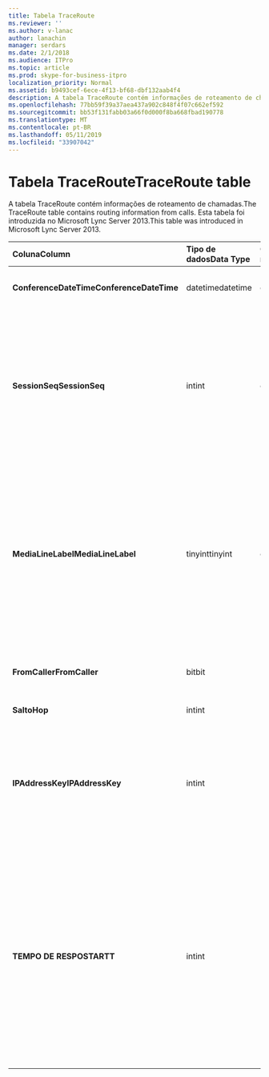 ```yaml
---
title: Tabela TraceRoute
ms.reviewer: ''
ms.author: v-lanac
author: lanachin
manager: serdars
ms.date: 2/1/2018
ms.audience: ITPro
ms.topic: article
ms.prod: skype-for-business-itpro
localization_priority: Normal
ms.assetid: b9493cef-6ece-4f13-bf68-dbf132aab4f4
description: A tabela TraceRoute contém informações de roteamento de chamadas. Esta tabela foi introduzida no Microsoft Lync Server 2013.
ms.openlocfilehash: 77bb59f39a37aea437a902c848f4f07c662ef592
ms.sourcegitcommit: bb53f131fabb03a66f0d000f8ba668fbad190778
ms.translationtype: MT
ms.contentlocale: pt-BR
ms.lasthandoff: 05/11/2019
ms.locfileid: "33907042"
---
```

# <a name="traceroute-table"></a><span data-ttu-id="000a0-104">Tabela TraceRoute</span><span class="sxs-lookup"><span data-stu-id="000a0-104">TraceRoute table</span></span>
 
<span data-ttu-id="000a0-105">A tabela TraceRoute contém informações de roteamento de chamadas.</span><span class="sxs-lookup"><span data-stu-id="000a0-105">The TraceRoute table contains routing information from calls.</span></span> <span data-ttu-id="000a0-106">Esta tabela foi introduzida no Microsoft Lync Server 2013.</span><span class="sxs-lookup"><span data-stu-id="000a0-106">This table was introduced in Microsoft Lync Server 2013.</span></span>
  
|<span data-ttu-id="000a0-107">**Coluna**</span><span class="sxs-lookup"><span data-stu-id="000a0-107">**Column**</span></span>|<span data-ttu-id="000a0-108">**Tipo de dados**</span><span class="sxs-lookup"><span data-stu-id="000a0-108">**Data Type**</span></span>|<span data-ttu-id="000a0-109">**Chave/índice**</span><span class="sxs-lookup"><span data-stu-id="000a0-109">**Key/Index**</span></span>|<span data-ttu-id="000a0-110">**Detalhes**</span><span class="sxs-lookup"><span data-stu-id="000a0-110">**Details**</span></span>|
|:-----|:-----|:-----|:-----|
|<span data-ttu-id="000a0-111">**ConferenceDateTime**</span><span class="sxs-lookup"><span data-stu-id="000a0-111">**ConferenceDateTime**</span></span> <br/> |<span data-ttu-id="000a0-112">datetime</span><span class="sxs-lookup"><span data-stu-id="000a0-112">datetime</span></span>  <br/> |<span data-ttu-id="000a0-113">Primária, estrangeira</span><span class="sxs-lookup"><span data-stu-id="000a0-113">Primary, Foreign</span></span>  <br/> |<span data-ttu-id="000a0-114">Data e hora de início da chamada.</span><span class="sxs-lookup"><span data-stu-id="000a0-114">Date and time that the call began.</span></span>  <br/> |
|<span data-ttu-id="000a0-115">**SessionSeq**</span><span class="sxs-lookup"><span data-stu-id="000a0-115">**SessionSeq**</span></span> <br/> |<span data-ttu-id="000a0-116">int</span><span class="sxs-lookup"><span data-stu-id="000a0-116">int</span></span>  <br/> |<span data-ttu-id="000a0-117">Primária, estrangeira</span><span class="sxs-lookup"><span data-stu-id="000a0-117">Primary, Foreign</span></span>  <br/> |<span data-ttu-id="000a0-118">Identificador exclusivo usado para distinguir entre várias chamadas que podem ter começado na mesma data e ao mesmo tempo.</span><span class="sxs-lookup"><span data-stu-id="000a0-118">Unique identifier used to distinguish between multiple calls that might have begun on the same date and at the same time.</span></span>  <br/> |
|<span data-ttu-id="000a0-119">**MediaLineLabel**</span><span class="sxs-lookup"><span data-stu-id="000a0-119">**MediaLineLabel**</span></span> <br/> |<span data-ttu-id="000a0-120">tinyint</span><span class="sxs-lookup"><span data-stu-id="000a0-120">tinyint</span></span>  <br/> |<span data-ttu-id="000a0-121">Primária, estrangeira</span><span class="sxs-lookup"><span data-stu-id="000a0-121">Primary, Foreign</span></span>  <br/> |<span data-ttu-id="000a0-122">Representa o tipo da linha de vídeo utilizado na chamada.</span><span class="sxs-lookup"><span data-stu-id="000a0-122">Represents the type of video line used in the call.</span></span> <span data-ttu-id="000a0-123">Os valores permitidos são:</span><span class="sxs-lookup"><span data-stu-id="000a0-123">Allowed values are:</span></span>  <br/> <span data-ttu-id="000a0-124">0 - áudio</span><span class="sxs-lookup"><span data-stu-id="000a0-124">0 - Audio</span></span>  <br/> <span data-ttu-id="000a0-125">1 - vídeo</span><span class="sxs-lookup"><span data-stu-id="000a0-125">1 - Video</span></span>  <br/> <span data-ttu-id="000a0-126">2 - vídeo panorâmico</span><span class="sxs-lookup"><span data-stu-id="000a0-126">2 - Panoramic video</span></span>  <br/> <span data-ttu-id="000a0-127">3 - aplicativo/área de trabalho</span><span class="sxs-lookup"><span data-stu-id="000a0-127">3 - Application/Desktop sharing</span></span>  <br/> |
|<span data-ttu-id="000a0-128">**FromCaller**</span><span class="sxs-lookup"><span data-stu-id="000a0-128">**FromCaller**</span></span> <br/> |<span data-ttu-id="000a0-129">bit</span><span class="sxs-lookup"><span data-stu-id="000a0-129">bit</span></span>  <br/> |<span data-ttu-id="000a0-130">Primária</span><span class="sxs-lookup"><span data-stu-id="000a0-130">Primary</span></span>  <br/> |<span data-ttu-id="000a0-131">Ponto de extremidade que executou a chamada.</span><span class="sxs-lookup"><span data-stu-id="000a0-131">Endpoint that placed the call.</span></span>  <br/> |
|<span data-ttu-id="000a0-132">**Salto**</span><span class="sxs-lookup"><span data-stu-id="000a0-132">**Hop**</span></span> <br/> |<span data-ttu-id="000a0-133">int</span><span class="sxs-lookup"><span data-stu-id="000a0-133">int</span></span>  <br/> ||<span data-ttu-id="000a0-134">Salto de rede /</span><span class="sxs-lookup"><span data-stu-id="000a0-134">Network hop/</span></span>  <br/> |
|<span data-ttu-id="000a0-135">**IPAddressKey**</span><span class="sxs-lookup"><span data-stu-id="000a0-135">**IPAddressKey**</span></span> <br/> |<span data-ttu-id="000a0-136">int</span><span class="sxs-lookup"><span data-stu-id="000a0-136">int</span></span>  <br/> |<span data-ttu-id="000a0-137">Externa</span><span class="sxs-lookup"><span data-stu-id="000a0-137">Foreign</span></span>  <br/> |<span data-ttu-id="000a0-138">Identificador exclusivo para o endereço IP.</span><span class="sxs-lookup"><span data-stu-id="000a0-138">Unique identifier for the IP address.</span></span> <span data-ttu-id="000a0-139">Informações de endereço IP são armazenadas na [tabela IPAddress](ipaddress.md).</span><span class="sxs-lookup"><span data-stu-id="000a0-139">IP address information is stored in the [IPAddress table](ipaddress.md).</span></span>  <br/> |
|<span data-ttu-id="000a0-140">**TEMPO DE RESPOSTA**</span><span class="sxs-lookup"><span data-stu-id="000a0-140">**RTT**</span></span> <br/> |<span data-ttu-id="000a0-141">int</span><span class="sxs-lookup"><span data-stu-id="000a0-141">int</span></span>  <br/> ||<span data-ttu-id="000a0-142">Tempo de ida e volta.</span><span class="sxs-lookup"><span data-stu-id="000a0-142">Roundtrip time.</span></span> <span data-ttu-id="000a0-143">O tempo de ida e volta mede a quantidade de tempo que leva para um pacote de voz chegar ao seu destino e, em seguida, enviar notificação regressivo que ela foi recebida.</span><span class="sxs-lookup"><span data-stu-id="000a0-143">The roundtrip time measures the amount of time it takes for a voice packet to reach its destination and then send back notification that it was received.</span></span>  <br/> |
   

